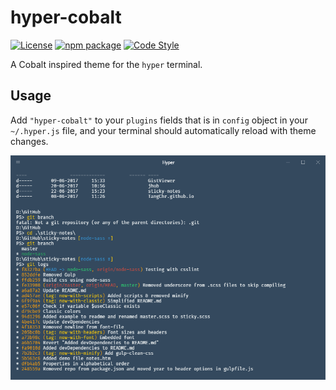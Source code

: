# hyper-cobalt

[![License](https://img.shields.io/github/license/TangChr/hyper-cobalt.svg)](https://raw.githubusercontent.com/TangChr/hyper-cobalt/master/LICENSE)
[![npm package](http://img.shields.io/npm/v/hyper-cobalt.svg?label=npm%20package)](https://www.npmjs.com/package/hyper-cobalt)
[![Code Style](http://img.shields.io/badge/code%20style-standard-brightgreen.svg)](https://standardjs.com)

A Cobalt inspired theme for the `hyper` terminal.

## Usage
Add `"hyper-cobalt"` to your `plugins` fields that is in `config` object in your `~/.hyper.js` file, and your terminal should automatically reload with theme changes.

![screenshot](screenshot.png)